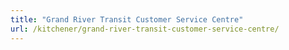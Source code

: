 ```yaml
---
title: "Grand River Transit Customer Service Centre"
url: /kitchener/grand-river-transit-customer-service-centre/
---
```

